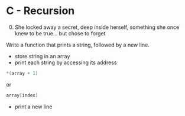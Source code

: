 # C - Recursion

0. She locked away a secret, deep inside herself, something she once knew to be true... but chose to forget

Write a function that prints a string, followed by a new line.
- store string in an array
- print each string by accessing its address
```c
*(array + 1)
```
or

```c
array[index]
```
- print a new line
